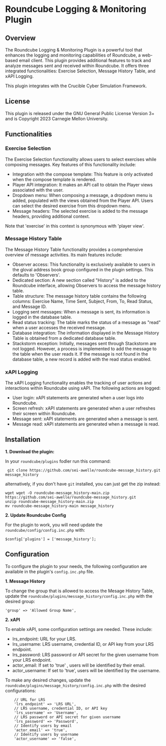# Roundcube Logging & Monitoring Plugin
## Overview
The Roundcube Logging & Monitoring Plugin is a powerful tool that enhances the logging and monitoring capabilities of Roundcube, a web-based email client. This plugin provides additional features to track and analyze messages sent and received within Roundcube. It offers three integrated functionalities: Exercise Selection, Message History Table, and xAPI Logging.

This plugin integrates with the Crucible Cyber Simulation Framework.

## License 
This plugin is released under the GNU General Public License Version 3+ and is Copyright 2023 Carnegie Mellon University.

## Functionalities

### Exercise Selection
The Exercise Selection functionality allows users to select exercises while composing messages. Key features of this functionality include:

- Integration with the compose template: This feature is only activated when the compose template is rendered. 
- Player API integration: It makes an API call to obtain the Player views associated with the user.
- Dropdown menu: When composing a message, a dropdown menu is added, populated with the views obtained from the Player API. Users can select the desired exercise from this dropdown menu.
- Message headers: The selected exercise is added to the message headers, providing additional context.

Note that 'exercise' in this context is synonymous with 'player view'.

### Message History Table
The Message History Table functionality provides a comprehensive overview of message activities. Its main features include:

- Observer access: This functionality is exclusively available to users in the gloval address book group configured in the plugin settings. This defaults to 'Observers'.
- Dedicated section: A new section called "History" is added to the Roundcube interface, allowing Observers to access the message history table.
- Table structure: The message history table contains the following columns: Exercise Name, Time Sent, Subject, From, To, Read Status, and Message ID.
- Logging sent messages: When a message is sent, its information is logged in the database table.
- Read status tracking: The table marks the status of a message as "read" when a user accesses the received message.
- Database integration: The information displayed in the Message History Table is obtained from a dedicated database table.
- Stackstorm exception: Initially, messages sent through Stackstorm are not logged. However, a process is implemented to add the message to the table when the user reads it. If the message is not found in the database table, a new record is added with the read status enabled.

### xAPI Logging
The xAPI Logging functionality enables the tracking of user actions and interactions within Roundcube using xAPI. The following actions are logged:

- User login: xAPI statements are generated when a user logs into Roundcube.
- Screen refresh: xAPI statements are generated when a user refreshes their screen within Roundcube.
- Message sent: xAPI statements are generated when a message is sent.
- Message read: xAPI statements are generated when a message is read.

## Installation

**1. Download the plugin:**

In your ```roundcube/plugins``` fodler run this command:

``` git clone https://github.com/sei-awelle/roundcube-message_history.git message_history```

alternatively, if you don't have ```git``` installed, you can just get the zip instead:

``` 
wget wget -O roundcube-message_history-main.zip https://github.com/sei-awelle/roundcube-message_history.git
unzip roundcube-message_history-main.zip 
mv roundcube-message_history-main message_history
```

**2. Update Roundcube Config**

For the plugin to work, you will need update the ```roundcube/config/config.inc.php``` with:

```$config['plugins'] = ['message_history'];```

## Configuration

To configure the plugin to your needs, the following configuration are available in the plugin's ```config.inc.php``` file. 

**1. Message History**

To change the group that is allowed to access the Mesage History Table, update the ```roundcube/plugins/message_history/config.inc.php``` with the desired group:

```'group' => 'Allowed Group Name', ```

**2. xAPI**

To enable xAPI, some configuration settings are needed. These include:

-   lrs_endpoint: URL for your LRS.
-   lrs_username: LRS username, credential ID, or API key from your LRS endpoint.
-   lrs_password: LRS password or API secret for the given username from your LRS endpoint.
-   actor_email: If set to 'true' , users will be identified by their email.
-   actor_username: If set to 'true', users will be identified by the username.

To make any desired changes, update the ```roundcube/plugins/message_history/config.inc.php``` with the desired configurations:

```
    // URL for LRS
    'lrs_endpoint' => 'LRS URL',
    // LRS username, credential ID, or API key
    'lrs_username' => 'Username',
    // LRS password or API secret for given username
    'lrs_password' => 'Password',
    // Identify users by email
    'actor_email' => 'true',
    // Identify users by username
    'actor_username' => 'false',
```



